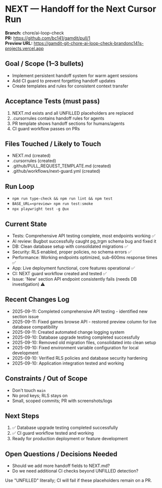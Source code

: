 # NEXT — Handoff for the Next Cursor Run

**Branch:** chore/ai-loop-check  
**PR:** https://github.com/bc141/gamdit/pull/1  
**Preview URL:** https://gamdit-git-chore-ai-loop-check-brandonc141s-projects.vercel.app

## Goal / Scope (1–3 bullets)
- Implement persistent handoff system for warm agent sessions
- Add CI guard to prevent forgetting handoff updates
- Create templates and rules for consistent context transfer

## Acceptance Tests (must pass)
1) NEXT.md exists and all UNFILLED placeholders are replaced
2) .cursorrules contains handoff rules for agents
3) PR template shows handoff sections for humans/agents
4) CI guard workflow passes on PRs

## Files Touched / Likely to Touch
- NEXT.md (created)
- .cursorrules (created)
- .github/PULL_REQUEST_TEMPLATE.md (created)
- .github/workflows/next-guard.yml (created)

## Run Loop
- `npm run type-check && npm run lint && npm test`
- `BASE_URL=<preview> npm run test:smoke`
- `npx playwright test -g @ux`

## Current State
- Tests: Comprehensive API testing complete, most endpoints working ✅
- AI review: Bugbot successfully caught pg_trgm schema bug and fixed it
- DB: Clean database setup with consolidated migrations ✅
- Security: RLS enabled, proper policies, no schema errors ✅
- Performance: Working endpoints optimized, sub-600ms response times ✅
- App: Live deployment functional, core features operational ✅
- CI: NEXT guard workflow created and tested ✅
- Issue: 'New' section API endpoint consistently fails (needs DB investigation) ⚠️

## Recent Changes Log
- 2025-09-11: Completed comprehensive API testing - identified new section issue
- 2025-09-11: Fixed games browse API - restored preview column for live database compatibility
- 2025-09-11: Created automated change logging system
- 2025-09-10: Database upgrade testing completed successfully
- 2025-09-10: Removed old migration files, consolidated into clean setup
- 2025-09-10: Fixed environment variable configuration for local development
- 2025-09-10: Verified RLS policies and database security hardening
- 2025-09-10: Application integration tested and working

## Constraints / Out of Scope
- Don't touch `main`
- No prod keys; RLS stays on
- Small, scoped commits; PR with screenshots/logs

## Next Steps
1) ✅ Database upgrade testing completed successfully
2) ✅ CI guard workflow tested and working
3) Ready for production deployment or feature development

## Open Questions / Decisions Needed
- Should we add more handoff fields to NEXT.md?
- Do we need additional CI checks beyond UNFILLED detection?

Use "UNFILLED" literally; CI will fail if these placeholders remain on a PR.
